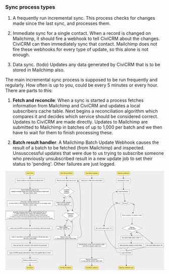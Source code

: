 


### Sync process types

1. A frequently run incremental sync. This process checks for changes made
   since the last sync, and processes them.

2. Immediate sync for a single contact. When a record is changed on Mailchimp,
   it should fire a webhook to tell CiviCRM about the changes. CiviCRM can then
   immediately sync that contact. Mailchimp does not fire these webhooks for
   every type of update, so this alone is not enough.

3. Data sync. (todo) Updates any data generated by CiviCRM that is to be stored
   in Mailchimp also.


The main incremental sync process is supposed to be run frequently and
regularly. How often is up to you, could be every 5 minutes or every hour.
There are parts to this:

1. **Fetch and reconcile**: When a sync is started a process fetches
   information from Mailchimp and CiviCRM and updates a local subscribers cache
   table. Next begins a reconciliation algorithm which compares it and decides
   which service should be considered correct. Updates to CiviCRM are made
   directly. Updates to Mailchimp are submitted to Mailchimp in batches of up
   to 1,000 per batch and we then have to wait for them to finish processing
   these.

2. **Batch result handler**: A Mailchimp Batch Update Webhook causes the result
   of a batch to be fetched (from Mailchimp) and inspected. Unsusccessful
   updates that were due to us trying to subscribe someone who previously
   unsubscribed result in a new update job to set their status to
   'pending'. Other failures are just logged.




[![Flowchart diagram](./sync.svg)](./sync.svg)
